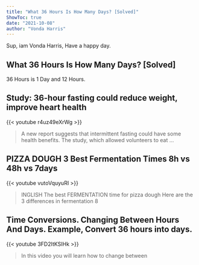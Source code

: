 ```yaml
---
title: "What 36 Hours Is How Many Days? [Solved]"
ShowToc: true 
date: "2021-10-08"
author: "Vonda Harris" 
---
```


Sup, iam Vonda Harris, Have a happy day.
## What 36 Hours Is How Many Days? [Solved]
36 Hours is 1 Day and 12 Hours.

## Study: 36-hour fasting could reduce weight, improve heart health
{{< youtube r4uz49eXrWg >}}
>A new report suggests that intermittent fasting could have some health benefits. The study, which allowed volunteers to eat ...

## PIZZA DOUGH 3 Best Fermentation Times 8h vs 48h vs 7days
{{< youtube vutoVquyuRI >}}
>INGLISH The best FERMENTATION time for pizza dough Here are the 3 differences in fermentation 8 

## Time Conversions. Changing Between Hours And Days. Example, Convert 36 hours into days.
{{< youtube 3FD2ItKSIHk >}}
>In this video you will learn how to change between 

